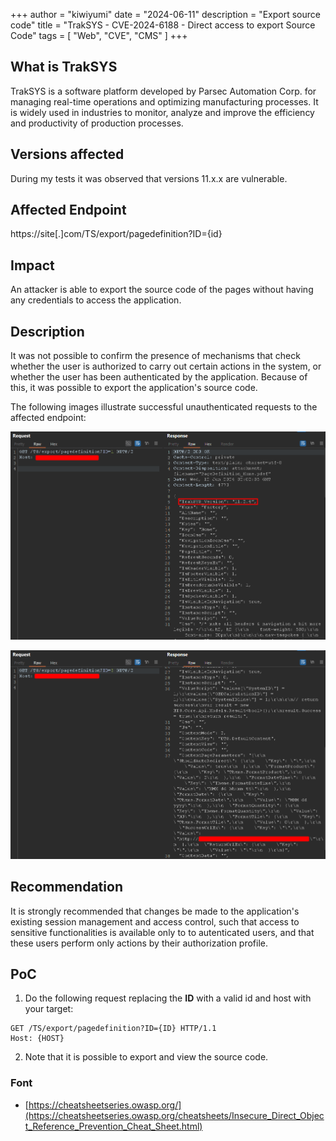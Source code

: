+++
author = "kiwiyumi"
date = "2024-06-11"
description = "Export source code"
title = "TrakSYS - CVE-2024-6188 - Direct access to export Source Code"
tags = [
    "Web",
    "CVE",
    "CMS"
]
+++

<!--more-->

## What is TrakSYS

TrakSYS is a software platform developed by Parsec Automation Corp. for managing real-time operations and optimizing manufacturing processes. It is widely used in industries to monitor, analyze and improve the efficiency and productivity of production processes.

## Versions affected

During my tests it was observed that versions 11.x.x are vulnerable.

## Affected Endpoint

https://site[.]com/TS/export/pagedefinition?ID={id}


## Impact

An attacker is able to export the source code of the pages without having any credentials to access the application.


## Description

It was not possible to confirm the presence of mechanisms that check whether the user is authorized to carry out certain actions in the system, or whether the user has been authenticated by the application. Because of this, it was possible to export the application's source code.

The following images illustrate successful unauthenticated requests to the affected endpoint:

![](/assets/images/traksys-export-source-code/bc4b5130-8706-48ac-94b2-bb8a5ec868ca.png)

![](/assets/images/traksys-export-source-code/218d3e03-6ea6-4fc7-8586-d5dc6df55275.png)

## Recommendation

It is strongly recommended that changes be made to the application's existing session management and access control, such that access to sensitive functionalities is available only to to autenticated users, and that these users perform only actions by their authorization profile.

## PoC

1. Do the following request replacing the **ID** with a valid id and host with your target:

```http
GET /TS/export/pagedefinition?ID={ID} HTTP/1.1
Host: {HOST}

```

2. Note that it is possible to export and view the source code.

### Font

- [https://cheatsheetseries.owasp.org/](https://cheatsheetseries.owasp.org/cheatsheets/Insecure_Direct_Object_Reference_Prevention_Cheat_Sheet.html)